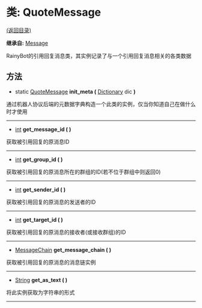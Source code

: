 # 类: QuoteMessage  
[(返回目录)](README.md)  
  
**继承自:** [Message](Message.md)  
  
RainyBot的引用回复消息类，其实例记录了与一个引用回复消息相关的各类数据  
  
## 方法 
  
- static [QuoteMessage](QuoteMessage.md) **init_meta (** [Dictionary](https://docs.godotengine.org/en/latest/classes/class_dictionary.html) dic **)**  
  
通过机器人协议后端的元数据字典构造一个此类的实例，仅当你知道自己在做什么时才使用  
  
---  
  
- [int](https://docs.godotengine.org/en/latest/classes/class_int.html) **get_message_id ( )**  
  
获取被引用回复的原消息ID  
  
---  
  
- [int](https://docs.godotengine.org/en/latest/classes/class_int.html) **get_group_id ( )**  
  
获取被引用回复的原消息所在的群组的ID(若不位于群组中则返回0)  
  
---  
  
- [int](https://docs.godotengine.org/en/latest/classes/class_int.html) **get_sender_id ( )**  
  
获取被引用回复的原消息的发送者的ID  
  
---  
  
- [int](https://docs.godotengine.org/en/latest/classes/class_int.html) **get_target_id ( )**  
  
获取被引用回复的原消息的接收者(或接收群组)的ID  
  
---  
  
- [MessageChain](MessageChain.md) **get_message_chain ( )**  
  
获取被引用回复的原消息的消息链实例  
  
---  
  
- [String](https://docs.godotengine.org/en/latest/classes/class_string.html) **get_as_text ( )**  
  
将此实例获取为字符串的形式  
  
---  
  

